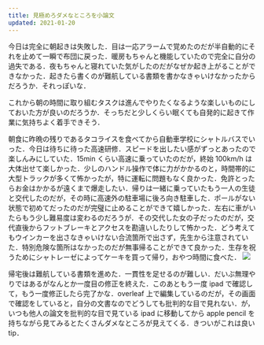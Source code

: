 ```yaml
---
title: 見極めろダメなところを小論文
updated: 2021-01-20
---
```


今日は完全に朝起きは失敗した．目は一応アラームで覚めたのだが半自動的にそれを止めて一瞬で布団に戻った．暖房もちゃんと機能していたので完全に自分の過失である．夜もちゃんと寝れていた気がしたのだがなぜか起き上がることができなかった．起きたら書くのが難航している書類を書かなきゃいけなかったからだろうか．それっぽいな．

これから朝の時間に取り組むタスクは進んでやりたくなるような楽しいものにしておいた方が良いのだろうか．そっちだと少しくらい眠くても自発的に起きて作業に気持ちよく着手できそう．

朝食に昨晩の残りであるタコライスを食べてから自動車学校にシャトルバスでいった．今日は待ちに待った高速研修．スピードを出したい感がずっとあったので楽しんみにしていた．15min くらい高速に乗っていたのだが，終始 100km/h は大体出せて楽しかった．少しのハンドル操作で体に力がかかるのと，時間帯的に大型トラックが多くて怖かったが，特に運転に問題もなく良かった．免許とったらお金はかかるが遠くまで爆走したい．帰りは一緒に乗っていたもう一人の生徒と交代したのだが，その時に高速外の駐車場に後ろ向き駐車した．ポールがない状態で初めてだったのだが完璧に止めることができて嬉しかった．左右に車がいたらもう少し難易度は変わるのだろうが．その交代した女の子だったのだが，交代直後からフットブレーキとアクセスを勘違いしたりして怖かった．どう考えてもウインカーを出さなきゃいけない合流箇所で出さず，先生から注意されていた．特別危険な箇所はなかったのだが無事帰ることができて良かった．生存を祝うためにシャトレーゼによってケーキを買って帰り，おやつ時間に食べた．
![](https://lh3.googleusercontent.com/pw/ACtC-3etrk65IyqOP0YCnVwMa7veDvdfvEr4ZPXlAMd6QJjydGKOJuxQLSEGZknXZyP9avJRNnmgvuOg0N0NvX7grm0dpxw10eGDVTMeDRdkq033u87kPqG9sueM0_JVkJbndTcl8JuRvhMDI_vf1KDjjdxgxA=s1532-no?authuser=0)

帰宅後は難航している書類を進めた．一貫性を足せるのが難しい．だいぶ無理やりではあるがなんとか一度目の修正を終えた．このあともう一度 ipad で確認して，もう一度修正したら完了かな．overleaf 上で編集しているのだが，その画面で確認をしていると，自分の文書なのでどうしても批判的な目で見れない．が，いつも他人の論文を批判的な目で見ている ipad に移動してから apple pencil を持ちながら見てみるとたくさんダメなところが見えてくる．きついがこれは良い tip．
